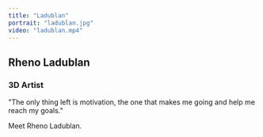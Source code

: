 ```yaml
---
title: "Ladublan"
portrait: "ladublan.jpg"
video: "ladublan.mp4"
---
```


## Rheno Ladublan
### 3D Artist

"The only thing left is motivation, the one that makes me going and help me reach my goals."

Meet Rheno Ladublan.